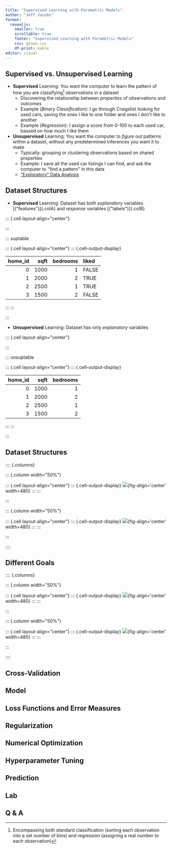 ```yaml
---
title: "Supervised Learning with Parametric Models"
author: "Jeff Jacobs"
format:
  revealjs:
    smaller: true
    scrollable: true
    footer: "Supervised Learning with Parametric Models"
    css: gtown.css
    df-print: kable
editor: visual
---
```





## Supervised vs. Unsupervised Learning

-   **Supervised** Learning: You want the computer to learn the pattern of how *you* are classifying[^1] observations in a dataset
    -   Discovering the relationship between *properties* of observations and *outcomes*
    -   Example (*Binary Classification*): I go through Craigslist looking for used cars, saving the ones I like to one folder and ones I don't like to another
    -   Example (*Regression*): I assign a score from 0-100 to each used car, bassed on how much I like them
-   **Unsupervised** Learning: You want the computer to *figure out* patterns within a dataset, without any predetermined inferences you want it to make
    -   Typically: grouping or clustering observations based on shared properties
    -   Example: I save all the used car listings I can find, and ask the computer to "find a pattern" in this data
    -   ["Exploratory" Data Analysis](https://www.ibm.com/topics/exploratory-data-analysis)

[^1]: Encompassing both standard classification (sorting each observation into a set number of bins) and regression (assigning a real number to each observation)

## Dataset Structures

-   **Supervised** Learning: Dataset has both *explanatory* variables [("features")]{.colA} and *response* variables [("labels")]{.colB}


::: {.cell layout-align="center"}

:::


::: suptable

::: {.cell layout-align="center"}
::: {.cell-output-display}
<div class="kable-table">

| home_id| sqft| bedrooms|liked |
|-------:|----:|--------:|:-----|
|       0| 1000|        1|FALSE |
|       1| 2000|        2|TRUE  |
|       2| 2500|        1|TRUE  |
|       3| 1500|        2|FALSE |

</div>
:::
:::

:::

-   **Unsupervised** Learning: Dataset has only *explanatory* variables


::: {.cell layout-align="center"}

:::


::: unsuptable

::: {.cell layout-align="center"}
::: {.cell-output-display}
<div class="kable-table">

| home_id| sqft| bedrooms|
|-------:|----:|--------:|
|       0| 1000|        1|
|       1| 2000|        2|
|       2| 2500|        1|
|       3| 1500|        2|

</div>
:::
:::

:::

## Dataset Structures

:::: {.columns}

::: {.column width="50%"}


::: {.cell layout-align="center"}
::: {.cell-output-display}
![](index_files/figure-revealjs/unnamed-chunk-5-1.png){fig-align='center' width=480}
:::
:::

:::

::: {.column width="50%"}


::: {.cell layout-align="center"}
::: {.cell-output-display}
![](index_files/figure-revealjs/unnamed-chunk-6-1.png){fig-align='center' width=480}
:::
:::

:::

::::

## Different Goals


:::: {.columns}

::: {.column width="50%"}


::: {.cell layout-align="center"}
::: {.cell-output-display}
![](index_files/figure-revealjs/unnamed-chunk-7-1.png){fig-align='center' width=480}
:::
:::

:::

::: {.column width="50%"}


::: {.cell layout-align="center"}
::: {.cell-output-display}
![](index_files/figure-revealjs/unnamed-chunk-8-1.png){fig-align='center' width=480}
:::
:::

:::

::::

## Cross-Validation



## Model

## Loss Functions and Error Measures

## Regularization

## Numerical Optimization

## Hyperparameter Tuning

## Prediction

## Lab

## Q & A


